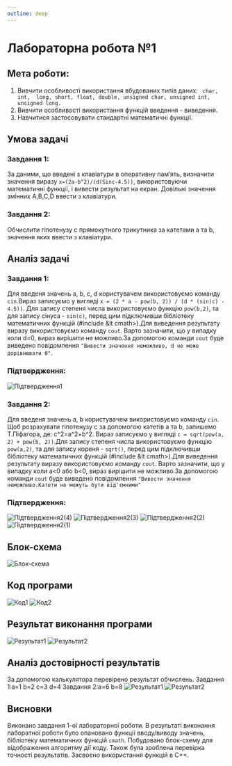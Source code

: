 ```yaml
---
outline: deep
---
```


# Лабораторна робота №1

## Мета роботи:
1. Вивчити особливості використання  вбудованих типів даних: ` char,  int,  long, short, float, double, unsigned char, unsigned int, unsigned long.` 
2. Вивчити особливості використання функцій введення - виведення.
3. Навчитися застосовувати стандартні математичні функції.
## Умова задачі
### Завдання 1:
За даними, що  введені з клавіатури в оперативну пам’ять, визначити значення  виразу ` x=(2a-b^2)/(d(Sinc-4.5)) `, використовуючи математичні функції, і вивести результат на екран. Довільні значення змінних A,B,C,D ввести з клавіатури.
	
### Завдання 2:
Обчислити гіпотенузу c прямокутного трикутника за катетами a та b, значення яких ввести з клавіатури.
## Аналіз задачі
### Завдання 1:
Для введеня значень a, b, c, d користувачем використовуємо команду `cin`.Вираз записуємо у вигляді `x = (2 * a - pow(b, 2)) / (d * (sin(c) - 4.5))`. Для запису степеня числа використовуємо функцію `pow(b,2)`, та для запису сінуса - `sin(c)`, перед цим підключивши бібліотеку математичних функцій (#include &lt cmath>).Для виведення результату виразу використовуємо команду `cout`.
Варто зазначити, що у випадку коли d=0, вираз вирішити не можливо.За допомогою команди `cout` буде виведено повідомлення `"Вивести значення неможливо, d не може дорiвнювати 0"`.
### Підтвердження:
![Підтвердження1](https://github.com/tayavanina/Vaninalabs/assets/144583644/a35b9641-f8d6-47ae-9caf-73fc7e75c74b)
### Завдання 2:
Для введеня значень a, b користувачем використовуємо команду `cin`. Щоб розрахувати гіпотенузу c за допомогою катетів a та b, запишемо Т.Піфагора, де: c^2=a^2+b^2. Вираз записуємо у вигляді `c = sqrt(pow(a, 2) + pow(b, 2))`.Для запису степеня числа використовуємо функцію `pow(a,2)`, та для запису кореня - `sqrt()`, перед цим підключивши бібліотеку математичних функцій (#include &lt cmath>).Для виведення результату виразу використовуємо команду `cout`.
Варто зазначити, що у випадку коли a<0 або b<0, вираз вирішити не можливо.За допомогою команди `cout` буде виведено повідомлення `"Вивести значення неможливо.Катети не можуть бути вiд'ємними" `
### Підтвердження:
![Підтвердження2(4)](https://github.com/tayavanina/Vaninalabs/assets/144583644/45eb869f-ed11-4d68-9e2d-4ec717616c72)
![Підтвердження2(3)](https://github.com/tayavanina/Vaninalabs/assets/144583644/ad22c3d8-972d-42d3-9585-1c5c05391905)
![Підтвердження2(2)](https://github.com/tayavanina/Vaninalabs/assets/144583644/717bb88a-8ca5-4d2f-8d16-7f107f354006)
![Підтвердження2(1)](https://github.com/tayavanina/Vaninalabs/assets/144583644/41d8a7ab-d354-45ae-82d9-78d3c8b03790)
## Блок-схема 
![Блок-схема](https://github.com/tayavanina/Vaninalabs/assets/144583644/09c8a218-74a7-42ae-a08e-ee5e6733cc9c)
## Код програми
![Код1](https://github.com/tayavanina/Vaninalabs/assets/144583644/7b00d6dd-87fb-4b4d-92cc-d8306a0b810e)
![Код2](https://github.com/tayavanina/Vaninalabs/assets/144583644/25e66abf-0c16-42c7-ae62-0645922b35e1)
## Результат виконання програми
![Результат1](https://github.com/tayavanina/Vaninalabs/assets/144583644/4950201b-fd60-4710-801c-39b7ba3414cd)
![Результат2](https://github.com/tayavanina/Vaninalabs/assets/144583644/3334cd1a-28eb-4a2e-9a87-ebb9eb03cb60)
## Аналіз достовірності результатів
За допомогою калькулятора перевірено результат обчислень. 
Завдання 1:a=1 b=2 c=3 d=4 
Завдання 2:a=6 b=8
![Результат1](https://github.com/tayavanina/Vaninalabs/assets/144583644/a344cd49-35e0-4bba-9e23-9275745db9c4)
![Результат2](https://github.com/tayavanina/Vaninalabs/assets/144583644/7379be2e-f612-426e-857f-6e0ab238d952)
## Висновки
Виконано завдання 1-ої лабораторної роботи. В результаті виконання лаборатної роботи було опановано функції вводу/виводу значень, бібліотеку математичних функцій `cmath`. Побудовано блок-схему для відображення алгоритму дії коду. Також була зроблена перевірка точності результатів. Засвоєно використання функцій в C++.








